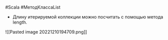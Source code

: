 #Scala #МетодКлассаList 

* Длину итерируемой коллекции можно посчитать с помощью метода length.

![[Pasted image 20221210194709.png]]